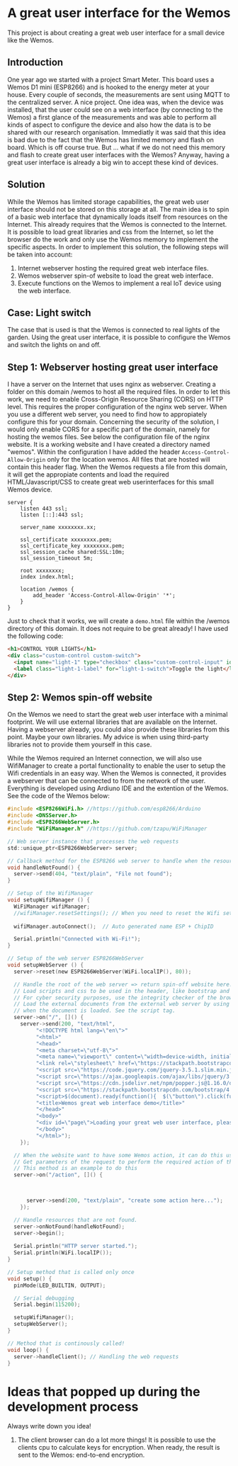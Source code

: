 # A great user interface for the Wemos
This project is about creating a great web user interface for a small device like the Wemos.

## Introduction
One year ago we started with a project Smart Meter. This board uses a Wemos D1 mini (ESP8266) and is hooked to the energy meter at your house. Every couple of seconds, the measurements are sent using MQTT to the centralized server. A nice project. One idea was, when the device was installed, that the user could see on a web interface (by connecting to the Wemos) a first glance of the measurements and was able to perform all kinds of aspect to configure the device and also how the data is to be shared with our research organisation. Immediatly it was said that this idea is bad due to the fact that the Wemos has limited memory and flash on board. Which is off course true. But ... what if we do not need this memory and flash to create great user interfaces with the Wemos? Anyway, having a great user interface is already a big win to accept these kind of devices.

## Solution
While the Wemos has limited storage capabilities, the great web user interface should not be stored on this storage at all. The main idea is to spin of a basic web interface that dynamically loads itself from resources on the Internet. This already requires that the Wemos is connected to the Internet. It is possible to load great libraries and css from the Internet, so let the browser do the work and only use the Wemos memory to implement the specific aspects. In order to implement this solution, the following steps will be taken into account:
1. Internet webserver hosting the required great web interface files.
2. Wemos webserver spin-of website to load the great web interface.
3. Execute functions on the Wemos to implement a real IoT device using the web interface.


## Case: Light switch
The case that is used is that the Wemos is connected to real lights of the garden. Using the great user interface, it is possible to configure the Wemos and switch the lights on and off.

## Step 1: Webserver hosting great user interface
I have a server on the Internet that uses nginx as webserver. Creating a folder on this domain /wemos to host all the required files. In order to let this work, we need to enable Cross-Origin Resource Sharing (CORS) on HTTP level. This requires the proper configuration of the nginx web server. When you use a different web server, you need to find how to appropiately configure this for your domain. Concerning the security of the solution, I would only enable CORS for a specific part of the domain, namely for hosting the wemos files. See below the configuration file of the nginx website. It is a working website and I have created a directory named "wemos". Within the configuration I have added the header ```Access-Control-Allow-Origin``` only for the location wemos. All files that are hosted will contain this header flag. When the Wemos requests a file from this domain, it will get the appropiate contents and load the required HTML/Javascript/CSS to create great web userinterfaces for this small Wemos device.

```nginx
server {
    listen 443 ssl;
    listen [::]:443 ssl;

    server_name xxxxxxxx.xx;

    ssl_certificate xxxxxxxx.pem;
    ssl_certificate_key xxxxxxxx.pem;
    ssl_session_cache shared:SSL:10m;
    ssl_session_timeout 5m;

    root xxxxxxxx;
    index index.html;

    location /wemos {
        add_header 'Access-Control-Allow-Origin' '*';
    }
}
```

Just to check that it works, we will create a ```demo.html``` file within the /wemos directory of this domain. It does not require to be great already! I have used the following code:

```html
<h1>CONTROL YOUR LIGHTS</h1>
<div class="custom-control custom-switch">
  <input name="light-1" type="checkbox" class="custom-control-input" id="light-1-switch">
  <label class="light-1-label" for="light-1-switch">Toggle the light</label>
</div>
```

## Step 2: Wemos spin-off website
On the Wemos we need to start the great web user interface with a minimal footprint. We will use external libraries that are available on the Internet. Having a webserver already, you could also provide these libraries from this point. Maybe your own libraries. My advice is when using third-party libraries not to provide them yourself in this case. 

While the Wemos required an Internet connection, we will also use WifiManager to create a portal functionality to enable the user to setup the Wifi credentials in an easy way. When the Wemos is connected, it provides a webserver that can be connected to from the network of the user. Everything is developed using Ardiuno IDE and the extention of the Wemos. See the code of the Wemos below:

```c
#include <ESP8266WiFi.h> //https://github.com/esp8266/Arduino
#include <DNSServer.h>
#include <ESP8266WebServer.h>
#include "WiFiManager.h" //https://github.com/tzapu/WiFiManager

// Web server instance that processes the web requests
std::unique_ptr<ESP8266WebServer> server;

// Callback method for the ESP8266 web server to handle when the resource is not found
void handleNotFound() {
  server->send(404, "text/plain", "File not found");
}

// Setup of the WifiManager
void setupWifiManager () {
  WiFiManager wifiManager;
  //wifiManager.resetSettings(); // When you need to reset the Wifi settings.
  
  wifiManager.autoConnect();  // Auto generated name ESP + ChipID

  Serial.println("Connected with Wi-Fi!");
}

// Setup of the web server ESP8266WebServer
void setupWebServer () {
  server->reset(new ESP8266WebServer(WiFi.localIP(), 80));

  // Handle the root of the web server => return spin-off website here!
  // Load scripts and css to be used in the header, like bootstrap and jquery.
  // For cyber security purposes, use the integrity checker of the browser.
  // Load the external documents from the external web server by using a ajax call (using demo.html).
  // when the document is loaded. See the script tag.
  server->on("/", []() {
    server->send(200, "text/html",
		 "<!DOCTYPE html lang=\"en\">"
		 "<html>"
		 "<head>"
		 "<meta charset=\"utf-8\">"
		 "<meta name=\"viewport\" content=\"width=device-width, initial-scale=1, shrink-to-fit=no\">"
		 "<link rel=\"stylesheet\" href=\"https://stackpath.bootstrapcdn.com/bootstrap/4.5.0/css/bootstrap.min.css\" integrity=\"sha384-9aIt2nRpC12Uk9gS9baDl411NQApFmC26EwAOH8WgZl5MYYxFfc+NcPb1dKGj7Sk\" crossorigin=\"anonymous\">"
		 "<script src=\"https://code.jquery.com/jquery-3.5.1.slim.min.js\" integrity=\"sha384-DfXdz2htPH0lsSSs5nCTpuj/zy4C+OGpamoFVy38MVBnE+IbbVYUew+OrCXaRkfj\" crossorigin=\"anonymous\"></script>"
		 "<script src=\"https://ajax.googleapis.com/ajax/libs/jquery/3.5.1/jquery.min.js\"></script>"
		 "<script src=\"https://cdn.jsdelivr.net/npm/popper.js@1.16.0/dist/umd/popper.min.js\" integrity=\"sha384-Q6E9RHvbIyZFJoft+2mJbHaEWldlvI9IOYy5n3zV9zzTtmI3UksdQRVvoxMfooAo\" crossorigin=\"anonymous\"></script>"
		 "<script src=\"https://stackpath.bootstrapcdn.com/bootstrap/4.5.0/js/bootstrap.min.js\" integrity=\"sha384-OgVRvuATP1z7JjHLkuOU7Xw704+h835Lr+6QL9UvYjZE3Ipu6Tp75j7Bh/kR0JKI\" crossorigin=\"anonymous\"></script>"
		 "<script>$(document).ready(function(){  $(\"button\").click(function(){ $(\"#page\").load(\"https://vmacman.jmnl.nl/wemos/demo.html\"); }); });</script>"
		 "<title>Wemos great web interface demo</title>"
		 "</head>"
		 "<body>"
		 "<div id=\"page\">Loading your great web user interface, please wait ...</div>"
		 "</body>"
		 "</html>");
    });

  // When the website want to have some Wemos action, it can do this using the /action page
  // Get parameters of the request to perform the required action of the user.
  // This method is an example to do this
  server->on("/action", []() {


      
      server->send(200, "text/plain", "create some action here...");
    });

  // Handle resources that are not found.
  server->onNotFound(handleNotFound);
  server->begin();
  
  Serial.println("HTTP server started.");
  Serial.println(WiFi.localIP());
}

// Setup method that is called only once
void setup() {
  pinMode(LED_BUILTIN, OUTPUT);

  // Serial debugging
  Serial.begin(115200);

  setupWifiManager();
  setupWebServer();
}

// Method that is continously called!
void loop() {
  server->handleClient(); // Handling the web requests
}
```

# Ideas that popped up during the development process
Always write down you idea!
1. The client browser can do a lot more things! It is possible to use the clients cpu to calculate keys for encryption. When ready, the result is sent to the Wemos: end-to-end encryption.
